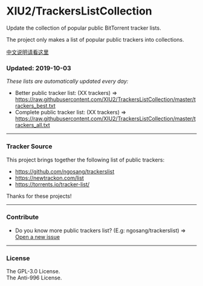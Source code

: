 # XIU2/TrackersListCollection

Update the collection of popular public BitTorrent tracker lists.  

The project only makes a list of popular public trackers into collections.  

[中文说明请看这里](https://github.com/XIU2/TrackersListCollection/blob/master/README-ZH.md)

### Updated: 2019-10-03

*These lists are automatically updated every day:*

* Better public tracker list: (XX trackers) => https://raw.githubusercontent.com/XIU2/TrackersListCollection/master/trackers_best.txt
* Complete public tracker list: (XX trackers) => https://raw.githubusercontent.com/XIU2/TrackersListCollection/master/trackers_all.txt

****

### Tracker Source

This project brings together the following list of public trackers:
* https://github.com/ngosang/trackerslist
* https://newtrackon.com/list
* https://torrents.io/tracker-list/

Thanks for these projects!

****

### Contribute

* Do you know more public trackers list? (E.g: ngosang/trackerslist) => [Open a new issue](https://github.com/XIU2/TrackersListCollection/issues/new)

****

### License
The GPL-3.0 License.  
The Anti-996 License.
